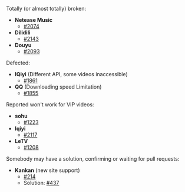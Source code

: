 Totally (or almost totally) broken:

* **Netease Music**
  * [#2074](https://github.com/soimort/you-get/issues/2074)
* **Dilidili**
  * [#2143](https://github.com/soimort/you-get/issues/2143)
* **Douyu**
  * [#2093](https://github.com/soimort/you-get/issues/2093)
 
Defected:

* **IQiyi** (Different API, some videos inaccessible)
  * [#1861](https://github.com/soimort/you-get/issues/1861)
* **QQ** (Downloading speed Limitation)
  * [#1855](https://github.com/soimort/you-get/issues/1855)

Reported won't work for VIP videos:

* **sohu**
  * [#1223](https://github.com/soimort/you-get/issues/1223)
* **Iqiyi**
  * [#2117](https://github.com/soimort/you-get/issues/2117)
* **LeTV**
  * [#1208](https://github.com/soimort/you-get/issues/1208)

Somebody may have a solution, confirming or waiting for pull requests:

* **Kankan** (new site support)
  * [#214](https://github.com/soimort/you-get/issues/214)
  * Solution: [#437](https://github.com/soimort/you-get/issues/437)